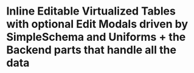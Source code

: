 # Inline Editable Virtualized Tables with optional Edit Modals driven by SimpleSchema and Uniforms + the Backend parts that handle all the data